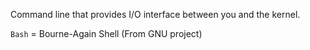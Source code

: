 Command line that provides I/O interface between you and the kernel. 

`Bash` = Bourne-Again Shell  (From GNU project)
